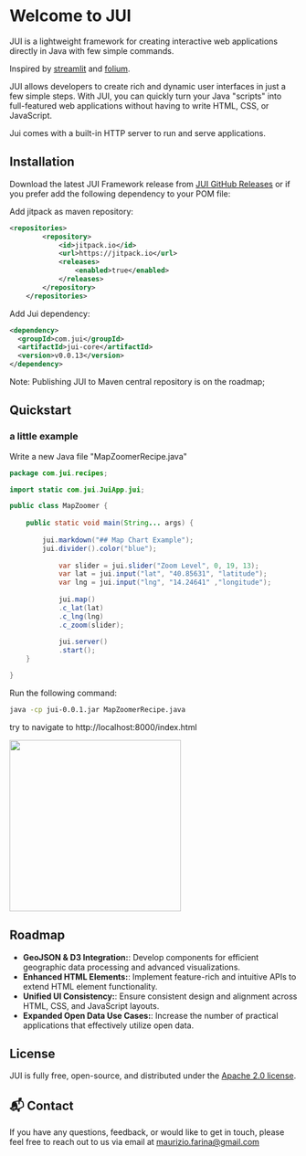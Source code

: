 # Welcome to JUI
JUI is a lightweight framework for creating interactive web applications directly in Java with few simple commands.

Inspired by [streamlit](https://github.com/streamlit/streamlit) and [folium](https://github.com/python-visualization/folium).

JUI allows developers to create rich and dynamic user interfaces in just a few simple steps. With JUI, you can quickly turn your Java "scripts" into full-featured web applications without having to write HTML, CSS, or JavaScript.

Jui comes with a built-in HTTP server to run and serve applications.

## Installation

Download the latest JUI Framework release from [JUI GitHub Releases](https://github.com/mwzero/jui/releases) or if you prefer add the following dependency to your POM file:

Add jitpack as maven repository:

```xml
<repositories>
		<repository>
		    <id>jitpack.io</id>
		    <url>https://jitpack.io</url>
        	<releases>
        		<enabled>true</enabled>
        	</releases>
		</repository>
	</repositories>
```

Add Jui dependency:

```xml
<dependency>
  <groupId>com.jui</groupId>
  <artifactId>jui-core</artifactId>
  <version>v0.0.13</version>
</dependency>
```

Note: Publishing JUI to Maven central repository is on the roadmap; 

## Quickstart

### a little example

Write a new Java file "MapZoomerRecipe.java"

```java
package com.jui.recipes;

import static com.jui.JuiApp.jui;

public class MapZoomer {
	
	public static void main(String... args) {
		
		jui.markdown("## Map Chart Example");
		jui.divider().color("blue");
    	
    		var slider = jui.slider("Zoom Level", 0, 19, 13);
    		var lat = jui.input("lat", "40.85631", "latitude");
    		var lng = jui.input("lng", "14.24641" ,"longitude");
    	
    		jui.map()
			.c_lat(lat)
			.c_lng(lng)
			.c_zoom(slider);
    	
    		jui.server()
			.start();
	}

}
```

Run the following command:

```sh
java -cp jui-0.0.1.jar MapZoomerRecipe.java
```

try to navigate to http://localhost:8000/index.html

<img src="https://raw.githubusercontent.com/mwzero/jui/main/assets/images/little-example.gif" width="300">

## Roadmap

* **GeoJSON & D3 Integration:**: Develop components for efficient geographic data processing and advanced visualizations.
* **Enhanced HTML Elements:**: Implement feature-rich and intuitive APIs to extend HTML element functionality.
* **Unified UI Consistency:**: Ensure consistent design and alignment across HTML, CSS, and JavaScript layouts.
* **Expanded Open Data Use Cases:**: Increase the number of practical applications that effectively utilize open data.

## License
JUI is fully free, open-source, and distributed under the [Apache 2.0 license](https://www.apache.org/licenses/LICENSE-2.0).

## 📬 Contact

If you have any questions, feedback, or would like to get in touch, please feel free to reach out to us via email at [maurizio.farina@gmail.com](mailto:mauirizio.farina@gmail.com)
